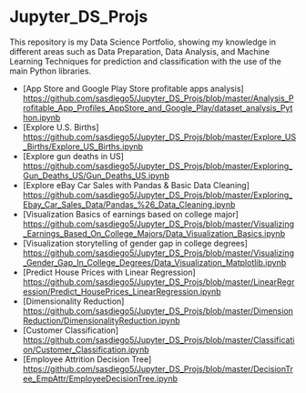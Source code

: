 # Jupyter_DS_Projs
This repository is my Data Science Portfolio, showing my knowledge in different areas such as Data Preparation, Data Analysis, and Machine Learning Techniques for prediction and classification with the use of the main Python libraries.

- [App Store and Google Play Store profitable apps analysis]
https://github.com/sasdiego5/Jupyter_DS_Projs/blob/master/Analysis_Profitable_App_Profiles_AppStore_and_Google_Play/dataset_analysis_Python.ipynb
- [Explore U.S. Births] 
https://github.com/sasdiego5/Jupyter_DS_Projs/blob/master/Explore_US_Births/Explore_US_Births.ipynb
- [Explore gun deaths in US] https://github.com/sasdiego5/Jupyter_DS_Projs/blob/master/Exploring_Gun_Deaths_US/Gun_Deaths_US.ipynb
- [Explore eBay Car Sales with Pandas & Basic Data Cleaning] https://github.com/sasdiego5/Jupyter_DS_Projs/blob/master/Exploring_Ebay_Car_Sales_Data/Pandas_%26_Data_Cleaning.ipynb
- [Visualization Basics of earnings based on college major] 
https://github.com/sasdiego5/Jupyter_DS_Projs/blob/master/Visualizing_Earnings_Based_On_College_Majors/Data_Visualization_Basics.ipynb
- [Visualization storytelling of gender gap in college degrees] 
https://github.com/sasdiego5/Jupyter_DS_Projs/blob/master/Visualizing_Gender_Gap_In_College_Degrees/Data_Visualization_Matplotlib.ipynb
- [Predict House Prices with Linear Regression] https://github.com/sasdiego5/Jupyter_DS_Projs/blob/master/LinearRegression/Predict_HousePrices_LinearRegression.ipynb
- [Dimensionality Reduction] https://github.com/sasdiego5/Jupyter_DS_Projs/blob/master/DimensionReduction/DimensionalityReduction.ipynb
- [Customer Classification] https://github.com/sasdiego5/Jupyter_DS_Projs/blob/master/Classification/Customer_Classification.ipynb
- [Employee Attrition Decision Tree]
https://github.com/sasdiego5/Jupyter_DS_Projs/blob/master/DecisionTree_EmpAttr/EmployeeDecisionTree.ipynb
